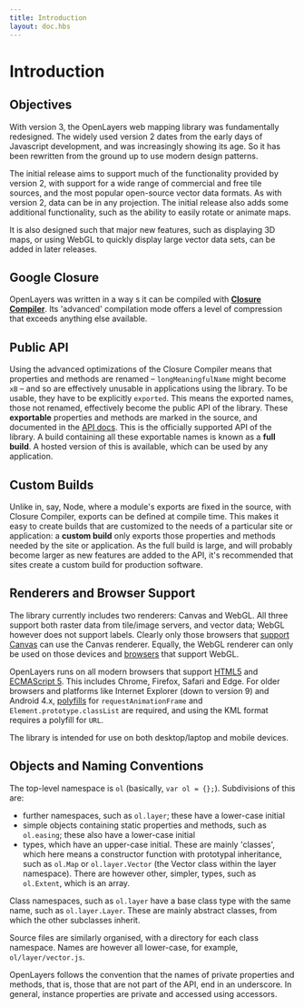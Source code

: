 ```yaml
---
title: Introduction
layout: doc.hbs
---
```


# Introduction

## Objectives
With version 3, the OpenLayers web mapping library was fundamentally redesigned. The widely used version 2 dates from the early days of Javascript development, and was increasingly showing its age. So it has been rewritten from the ground up to use modern design patterns.

The initial release aims to support much of the functionality provided by version 2, with support for a wide range of commercial and free tile sources, and the most popular open-source vector data formats. As with version 2, data can be in any projection. The initial release also adds some additional functionality, such as the ability to easily rotate or animate maps.

It is also designed such that major new features, such as displaying 3D maps, or using WebGL to quickly display large vector data sets, can be added in later releases.

## Google Closure
OpenLayers was written in a way s it can be compiled with [__Closure Compiler__](https://developers.google.com/closure/compiler/). Its 'advanced' compilation mode offers a level of compression that exceeds anything else available.

## Public API
Using the advanced optimizations of the Closure Compiler means that properties and methods are renamed &ndash; `longMeaningfulName` might become `xB` &ndash; and so are effectively unusable in applications using the library. To be usable, they have to be explicitly `exported`. This means the exported names, those not renamed, effectively become the public API of the library. These __exportable__ properties and methods are marked in the source, and documented in the [API docs](../../apidoc). This is the officially supported API of the library. A build containing all these exportable names is known as a __full build__. A hosted version of this is available, which can be used by any application.

## Custom Builds
Unlike in, say, Node, where a module's exports are fixed in the source, with Closure Compiler, exports can be defined at compile time. This makes it easy to create builds that are customized to the needs of a particular site or application: a __custom build__ only exports those properties and methods needed by the site or application. As the full build is large, and will probably become larger as new features are added to the API, it's recommended that sites create a custom build for production software.

## Renderers and Browser Support
The library currently includes two renderers: Canvas and WebGL. All three support both raster data from tile/image servers, and vector data; WebGL however does not support labels. Clearly only those browsers that [support Canvas](http://caniuse.com/canvas) can use the Canvas renderer. Equally, the WebGL renderer can only be used on those devices and [browsers](http://caniuse.com/webgl) that support WebGL.

OpenLayers runs on all modern browsers that support [HTML5](https://html.spec.whatwg.org/multipage/) and [ECMAScript 5](http://www.ecma-international.org/ecma-262/5.1/). This includes Chrome, Firefox, Safari and Edge. For older browsers and platforms like Internet Explorer (down to version 9) and Android 4.x, [polyfills](http://polyfill.io) for `requestAnimationFrame` and `Element.prototype.classList` are required, and using the KML format requires a polyfill for `URL`.

The library is intended for use on both desktop/laptop and mobile devices.

## Objects and Naming Conventions
The top-level namespace is `ol` (basically, `var ol = {};`). Subdivisions of this are:

* further namespaces, such as `ol.layer`; these have a lower-case initial
* simple objects containing static properties and methods, such as `ol.easing`; these also have a lower-case initial
* types, which have an upper-case initial. These are mainly 'classes', which here means a constructor function with prototypal inheritance, such as `ol.Map` or `ol.layer.Vector` (the Vector class within the layer namespace). There are however other, simpler, types, such as `ol.Extent`, which is an array.

Class namespaces, such as `ol.layer` have a base class type with the same name, such as `ol.layer.Layer`. These are mainly abstract classes, from which the other subclasses inherit.

Source files are similarly organised, with a directory for each class namespace. Names are however all lower-case, for example, `ol/layer/vector.js`.

OpenLayers follows the convention that the names of private properties and methods, that is, those that are not part of the API, end in an underscore. In general, instance properties are private and accessed using accessors.

